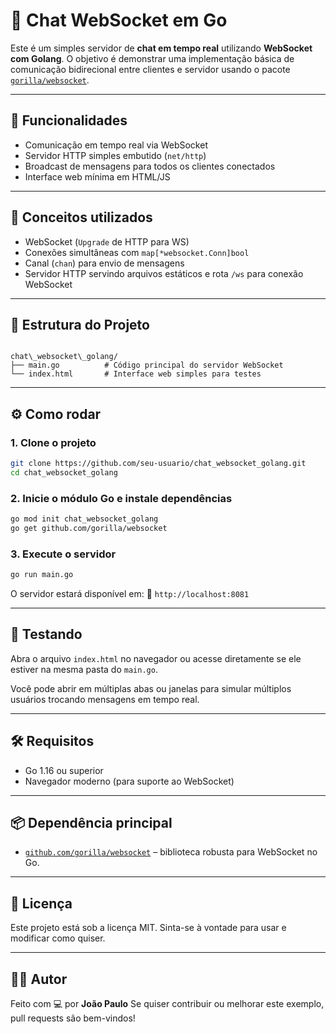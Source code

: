 # 💬 Chat WebSocket em Go

Este é um simples servidor de **chat em tempo real** utilizando **WebSocket com Golang**. O objetivo é demonstrar uma implementação básica de comunicação bidirecional entre clientes e servidor usando o pacote [`gorilla/websocket`](https://github.com/gorilla/websocket).

---

## 🚀 Funcionalidades

- Comunicação em tempo real via WebSocket
- Servidor HTTP simples embutido (`net/http`)
- Broadcast de mensagens para todos os clientes conectados
- Interface web mínima em HTML/JS

---

## 🧠 Conceitos utilizados

- WebSocket (`Upgrade` de HTTP para WS)
- Conexões simultâneas com `map[*websocket.Conn]bool`
- Canal (`chan`) para envio de mensagens
- Servidor HTTP servindo arquivos estáticos e rota `/ws` para conexão WebSocket

---

## 📁 Estrutura do Projeto

```

chat\_websocket\_golang/
├── main.go          # Código principal do servidor WebSocket
└── index.html       # Interface web simples para testes

````

---

## ⚙️ Como rodar

### 1. Clone o projeto

```bash
git clone https://github.com/seu-usuario/chat_websocket_golang.git
cd chat_websocket_golang
````

### 2. Inicie o módulo Go e instale dependências

```bash
go mod init chat_websocket_golang
go get github.com/gorilla/websocket
```

### 3. Execute o servidor

```bash
go run main.go
```

O servidor estará disponível em:
📍 `http://localhost:8081`

---

## 🧪 Testando

Abra o arquivo `index.html` no navegador ou acesse diretamente se ele estiver na mesma pasta do `main.go`.

Você pode abrir em múltiplas abas ou janelas para simular múltiplos usuários trocando mensagens em tempo real.

---

## 🛠️ Requisitos

* Go 1.16 ou superior
* Navegador moderno (para suporte ao WebSocket)

---

## 📦 Dependência principal

* [`github.com/gorilla/websocket`](https://github.com/gorilla/websocket) – biblioteca robusta para WebSocket no Go.

---

## 📄 Licença

Este projeto está sob a licença MIT. Sinta-se à vontade para usar e modificar como quiser.

---

## 🙋‍♂️ Autor

Feito com 💻 por **João Paulo**
Se quiser contribuir ou melhorar este exemplo, pull requests são bem-vindos!

